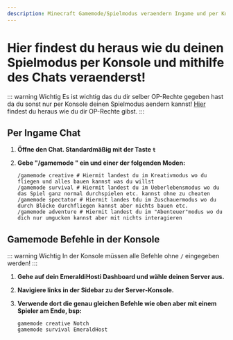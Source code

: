 ```yaml
---
description: Minecraft Gamemode/Spielmodus veraendern Ingame und per Konsole.
---
```


# Hier findest du heraus wie du deinen Spielmodus per Konsole und mithilfe des Chats veraenderst!


::: warning Wichtig
Es ist wichtig das du dir selber OP-Rechte gegeben hast da du sonst nur per Konsole deinen Spielmodus aendern kannst! [Hier](https://docs.emeraldhost.de/gameserver/minecraft-java-edition/op-rechte-vergeben.html) findest du heraus wie du dir OP-Rechte gibst.
:::

## Per Ingame Chat

1. <strong>Öffne den Chat. Standardmäßig mit der Taste ```t```</strong>

2. <strong>Gebe "/gamemode " ein und einer der folgenden Moden:</strong>

    ```
    /gamemode creative # Hiermit landest du im Kreativmodus wo du fliegen und alles bauen kannst was du willst
    /gamemode survival # Hiermit landest du im Ueberlebensmodus wo du das Spiel ganz normal durchspielen etc. kannst ohne zu cheaten
    /gamemode spectator # Hiermit landes tdu im Zuschauermodus wo du durch Blöcke durchfliegen kannst aber nichts bauen etc.
    /gamemode adventure # Hiermit landest du im "Abenteuer"modus wo du dich nur umgucken kannst aber mit nichts interagieren
    ```

## Gamemode Befehle in der Konsole

::: warning Wichtig
In der Konsole müssen alle Befehle ohne ```/``` eingegeben werden!
:::

1. <strong>Gehe auf dein EmeraldiHosti Dashboard und wähle deinen Server aus.</strong>

2. <strong>Navigiere links in der Sidebar zu der Server-Konsole.</strong>

3. <strong>Verwende dort die genau gleichen Befehle wie oben aber mit einem Spieler am Ende, bsp:</strong>

    ```
    gamemode creative Notch
    gamemode survival EmeraldHost
    ```
